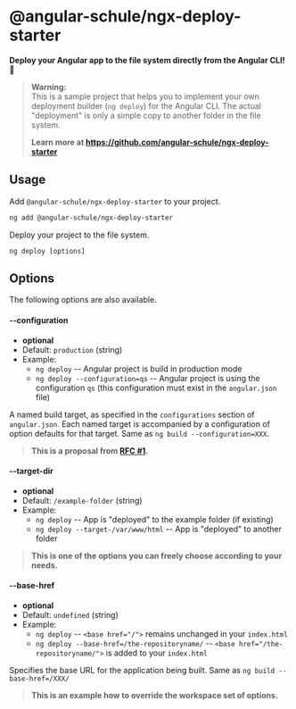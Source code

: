 # @angular-schule/ngx-deploy-starter

**Deploy your Angular app to the file system directly from the Angular CLI! 🚀**

> **Warning:**  
> This is a sample project that helps you to implement your own deployment builder (`ng deploy`) for the Angular CLI.
> The actual "deployment" is only a simple copy to another folder in the file system.
>
>**Learn more at
> https://github.com/angular-schule/ngx-deploy-starter**

## Usage

Add `@angular-schule/ngx-deploy-starter` to your project.

```bash
ng add @angular-schule/ngx-deploy-starter
```

Deploy your project to the file system.

```
ng deploy [options]
```


## Options

The following options are also available.


#### --configuration
 * __optional__
 * Default: `production` (string)
 * Example:
    * `ng deploy` -- Angular project is build in production mode
    * `ng deploy --configuration=qs` -- Angular project is using the configuration `qs` (this configuration must exist in the `angular.json` file)

A named build target, as specified in the `configurations` section of `angular.json`.
Each named target is accompanied by a configuration of option defaults for that target.
Same as `ng build --configuration=XXX`.

> **This is a proposal from [RFC #1](https://github.com/angular-schule/ngx-deploy-starter/issues/1).**

#### --target-dir
 * __optional__
 * Default: `/example-folder` (string)
 * Example:
    * `ng deploy` -- App is "deployed" to the example folder (if existing)
    * `ng deploy --target-/var/www/html` -- App is "deployed" to another folder

> **This is one of the options you can freely choose according to your needs.**

#### --base-href <a name="base-href"></a>
 * __optional__
 * Default: `undefined` (string)
 * Example:
    * `ng deploy` -- `<base href="/">` remains unchanged in your `index.html`
    * `ng deploy --base-href=/the-repositoryname/` -- `<base href="/the-repositoryname/">` is added to your `index.html`

Specifies the base URL for the application being built.
Same as `ng build --base-href=/XXX/`

> **This is an example how to override the workspace set of options.**
